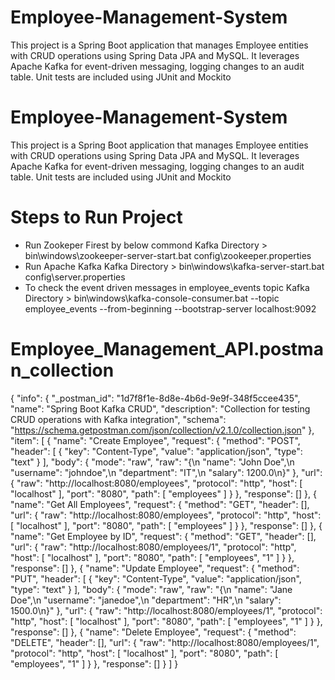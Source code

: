 # Employee-Management-System
This project is a Spring Boot application that manages Employee entities with CRUD operations using Spring Data JPA and MySQL. It leverages Apache Kafka for event-driven messaging, logging changes to an audit table. Unit tests are included using JUnit and Mockito

# Employee-Management-System
This project is a Spring Boot application that manages Employee entities with CRUD operations using Spring Data JPA and MySQL. It leverages Apache Kafka for event-driven messaging, logging changes to an audit table. Unit tests are included using JUnit and Mockito

# Steps to Run Project 
- Run Zookeper Firest by below commond 
  Kafka Directory > bin\windows\zookeeper-server-start.bat config\zookeeper.properties
- Run Apache Kafka
  Kafka Directory > bin\windows\kafka-server-start.bat config\server.properties
- To check the event driven messages in employee_events topic
  Kafka Directory > bin\windows\kafka-console-consumer.bat --topic employee_events --from-beginning --bootstrap-server localhost:9092
 
# Employee_Management_API.postman_collection

{
	"info": {
		"_postman_id": "1d7f8f1e-8d8e-4b6d-9e9f-348f5ccee435",
		"name": "Spring Boot Kafka CRUD",
		"description": "Collection for testing CRUD operations with Kafka integration",
		"schema": "https://schema.getpostman.com/json/collection/v2.1.0/collection.json"
	},
	"item": [
		{
			"name": "Create Employee",
			"request": {
				"method": "POST",
				"header": [
					{
						"key": "Content-Type",
						"value": "application/json",
						"type": "text"
					}
				],
				"body": {
					"mode": "raw",
					"raw": "{\n  \"name\": \"John Doe\",\n  \"username\": \"johndoe\",\n  \"department\": \"IT\",\n  \"salary\": 1200.0\n}"
				},
				"url": {
					"raw": "http://localhost:8080/employees",
					"protocol": "http",
					"host": [
						"localhost"
					],
					"port": "8080",
					"path": [
						"employees"
					]
				}
			},
			"response": []
		},
		{
			"name": "Get All Employees",
			"request": {
				"method": "GET",
				"header": [],
				"url": {
					"raw": "http://localhost:8080/employees",
					"protocol": "http",
					"host": [
						"localhost"
					],
					"port": "8080",
					"path": [
						"employees"
					]
				}
			},
			"response": []
		},
		{
			"name": "Get Employee by ID",
			"request": {
				"method": "GET",
				"header": [],
				"url": {
					"raw": "http://localhost:8080/employees/1",
					"protocol": "http",
					"host": [
						"localhost"
					],
					"port": "8080",
					"path": [
						"employees",
						"1"
					]
				}
			},
			"response": []
		},
		{
			"name": "Update Employee",
			"request": {
				"method": "PUT",
				"header": [
					{
						"key": "Content-Type",
						"value": "application/json",
						"type": "text"
					}
				],
				"body": {
					"mode": "raw",
					"raw": "{\n  \"name\": \"Jane Doe\",\n  \"username\": \"janedoe\",\n  \"department\": \"HR\",\n  \"salary\": 1500.0\n}"
				},
				"url": {
					"raw": "http://localhost:8080/employees/1",
					"protocol": "http",
					"host": [
						"localhost"
					],
					"port": "8080",
					"path": [
						"employees",
						"1"
					]
				}
			},
			"response": []
		},
		{
			"name": "Delete Employee",
			"request": {
				"method": "DELETE",
				"header": [],
				"url": {
					"raw": "http://localhost:8080/employees/1",
					"protocol": "http",
					"host": [
						"localhost"
					],
					"port": "8080",
					"path": [
						"employees",
						"1"
					]
				}
			},
			"response": []
		}
	]
}
